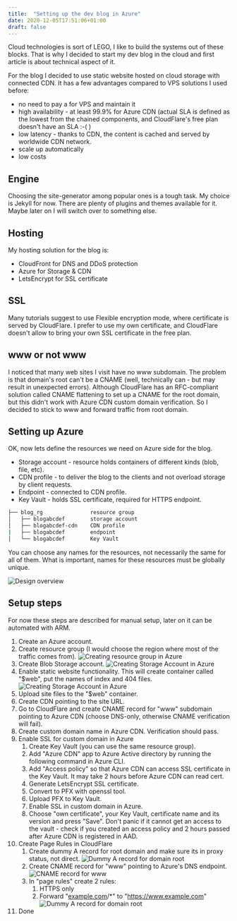 ```yaml
---
title:  "Setting up the dev blog in Azure"
date: 2020-12-05T17:51:06+01:00
draft: false
---
```



Cloud technologies is sort of LEGO, I like to build the systems out of these blocks. That is why I decided to start my dev blog in the cloud and first article is about technical aspect of it.

For the blog I decided to use static website hosted on cloud storage with connected CDN. It has a few advantages compared to VPS solutions I used before:

- no need to pay a for VPS and maintain it
- high availability - at least 99.9% for Azure CDN (actual SLA is defined as the lowest from the chained components, and CloudFlare's free plan doesn't have an SLA :-( )
- low latency - thanks to CDN, the content is cached and served by worldwide CDN network.
- scale up automatically
- low costs

## Engine

Choosing the site-generator among popular ones is a tough task. My choice is Jekyll for now. There are plenty of plugins and themes available for it. Maybe later on I will switch over to something else.

## Hosting

My hosting solution for the blog is: 

- CloudFront for DNS and DDoS protection
- Azure for Storage & CDN
- LetsEncrypt for SSL certificate

## SSL

Many tutorials suggest to use Flexible encryption mode, where certificate is served by CloudFlare. I prefer to use my own certificate, and CloudFlare doesn't allow to bring your own SSL certificate in the free plan.

## www or not www

I noticed that many web sites I visit have no www subdomain. The problem is that domain's root can't be a CNAME (well, technically can - but may result in unexpected errors). Although CloudFlare has an RFC-compliant solution called CNAME flattening to set up a CNAME for the root domain, but this didn't work with Azure CDN custom domain verification. So I decided to stick to www and forward traffic from root domain.

## Setting up Azure

OK, now lets define the resources we need on Azure side for the blog.

- Storage account - resource holds containers of different kinds (blob, file, etc).
- CDN profile - to deliver the blog to the clients and not overload storage by client requests.
- Endpoint - connected to CDN profile.
- Key Vault - holds SSL certificate, required for HTTPS endpoint.

```bash
├── blog_rg               resource group
│   ├── blogabcdef        storage account
│   ├── blogabcdef-cdn    CDN profile
|   ├── blogabcdef        endpoint
│   └── blogabcdef        Key Vault
```

You can choose any names for the resources, not necessarily the same for all of them. What is important, names for these resources must be globally unique.

![Design overview](/images/design.webp)

## Setup steps

For now these steps are described for manual setup, later on it can be automated with ARM.

1. Create an Azure account.
1. Create resource group (I would choose the region where most of the traffic comes from).
![Creating resource group in Azure](/images/azure_create_rg.webp)
1. Create Blob Storage account.
![Creating Storage Account in Azure](/images/azure_create_storage_account.webp)
1. Enable static website functionality. This will create container called "$web", put the names of index and 404 files.
![Creating Storage Account in Azure](/images/azure_storage_enable_web.webp)
1. Upload site files to the "$web" container.
1. Create CDN pointing to the site URL.
1. Go to CloudFlare and create CNAME record for "www" subdomain pointing to Azure CDN (choose DNS-only, otherwise CNAME verification will fail).
1. Create custom domain name in Azure CDN. Verification should pass.
1. Enable SSL for custom domain in Azure
    1. Create Key Vault (you can use the same resource group).
    1. Add "Azure CDN" app to Azure Active directory by running the following command in Azure CLI.
    1. Add "Access policy" so that Azure CDN can access SSL certificate in the Key Vault. It may take 2 hours before Azure CDN can read cert.
    1. Generate LetsEncrypt SSL certificate.
    1. Convert to PFX with openssl tool.
    1. Upload PFX to Key Vault.
    1. Enable SSL in custom domain in Azure.
    1. Choose "own certificate", your Key Vault, certificate name and its version and press "Save". Don't panic if it cannot get an access to the vault - check if you created an access policy and 2 hours passed after Azure CDN is registered in AAD.
1. Create Page Rules in CloudFlare
    1. Create dummy A record for root domain and make sure its in proxy status, not direct.
    ![Dummy A record for domain root](/images/cf_root_a_record.webp)
    1. Create CNAME record for "www" pointing to Azure's DNS endpoint.
    ![CNAME record for www](/images/cf_cname.webp)
    1. In "page rules" create 2 rules:
        1. HTTPS only
        1. Forward "[example.com](http://example.com)/*" to "https://www.example.com"
        ![Dummy A record for domain root](/images/cf_page_rules.webp)
1. Done